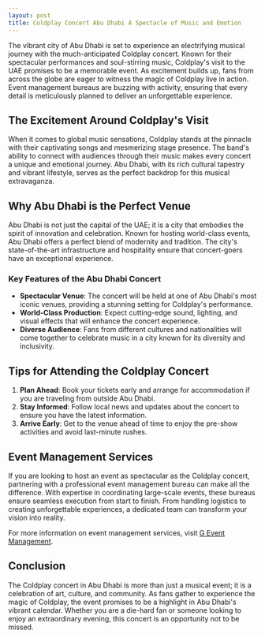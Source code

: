 ```yaml
---
layout: post
title: Coldplay Concert Abu Dhabi A Spectacle of Music and Emotion
---
```



The vibrant city of Abu Dhabi is set to experience an electrifying musical journey with the much-anticipated Coldplay concert. Known for their spectacular performances and soul-stirring music, Coldplay's visit to the UAE promises to be a memorable event. As excitement builds up, fans from across the globe are eager to witness the magic of Coldplay live in action. Event management bureaus are buzzing with activity, ensuring that every detail is meticulously planned to deliver an unforgettable experience.

## The Excitement Around Coldplay's Visit

When it comes to global music sensations, Coldplay stands at the pinnacle with their captivating songs and mesmerizing stage presence. The band's ability to connect with audiences through their music makes every concert a unique and emotional journey. Abu Dhabi, with its rich cultural tapestry and vibrant lifestyle, serves as the perfect backdrop for this musical extravaganza.

## Why Abu Dhabi is the Perfect Venue

Abu Dhabi is not just the capital of the UAE; it is a city that embodies the spirit of innovation and celebration. Known for hosting world-class events, Abu Dhabi offers a perfect blend of modernity and tradition. The city's state-of-the-art infrastructure and hospitality ensure that concert-goers have an exceptional experience.

### Key Features of the Abu Dhabi Concert

- **Spectacular Venue**: The concert will be held at one of Abu Dhabi's most iconic venues, providing a stunning setting for Coldplay's performance.
- **World-Class Production**: Expect cutting-edge sound, lighting, and visual effects that will enhance the concert experience.
- **Diverse Audience**: Fans from different cultures and nationalities will come together to celebrate music in a city known for its diversity and inclusivity.

## Tips for Attending the Coldplay Concert

1. **Plan Ahead**: Book your tickets early and arrange for accommodation if you are traveling from outside Abu Dhabi.
2. **Stay Informed**: Follow local news and updates about the concert to ensure you have the latest information.
3. **Arrive Early**: Get to the venue ahead of time to enjoy the pre-show activities and avoid last-minute rushes.

## Event Management Services

If you are looking to host an event as spectacular as the Coldplay concert, partnering with a professional event management bureau can make all the difference. With expertise in coordinating large-scale events, these bureaus ensure seamless execution from start to finish. From handling logistics to creating unforgettable experiences, a dedicated team can transform your vision into reality.

For more information on event management services, visit [G Event Management](https://geventm.com/).

## Conclusion

The Coldplay concert in Abu Dhabi is more than just a musical event; it is a celebration of art, culture, and community. As fans gather to experience the magic of Coldplay, the event promises to be a highlight in Abu Dhabi's vibrant calendar. Whether you are a die-hard fan or someone looking to enjoy an extraordinary evening, this concert is an opportunity not to be missed.